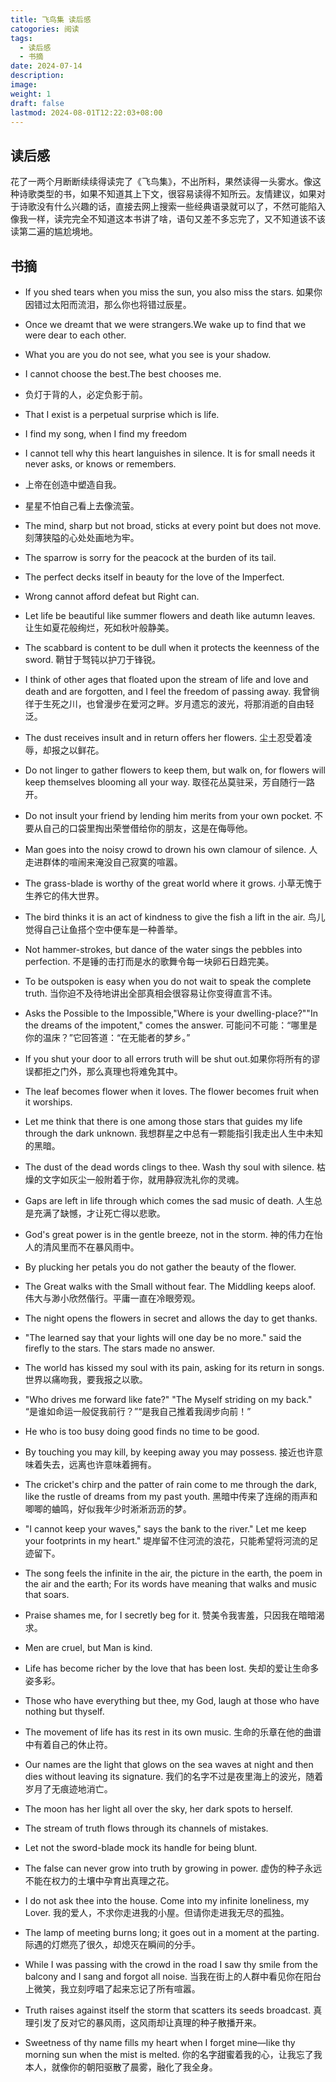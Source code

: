 ```yaml
---
title: 飞鸟集 读后感
catogories: 阅读
tags:
  - 读后感
  - 书摘
date: 2024-07-14
description: 
image: 
weight: 1
draft: false
lastmod: 2024-08-01T12:22:03+08:00
---
```

## 读后感

花了一两个月断断续续得读完了《飞鸟集》，不出所料，果然读得一头雾水。像这种诗歌类型的书，如果不知道其上下文，很容易读得不知所云。友情建议，如果对于诗歌没有什么兴趣的话，直接去网上搜索一些经典语录就可以了，不然可能陷入像我一样，读完完全不知道这本书讲了啥，语句又差不多忘完了，又不知道该不该读第二遍的尴尬境地。

## 书摘
  
- If you shed tears when you miss the sun, you also miss the stars. 如果你因错过太阳而流泪，那么你也将错过辰星。

- Once we dreamt that we were strangers.We wake up to find that we were dear to each other.  

- What you are you do not see, what you see is your shadow.  

- I cannot choose the best.The best chooses me.  

- 负灯于背的人，必定负影于前。  

- That I exist is a perpetual surprise which is life.  

- I find my song, when I find my freedom  
    
- I cannot tell why this heart languishes in silence. It is for small needs it never asks, or knows or remembers.  
  
- 上帝在创造中塑造自我。  
    
- 星星不怕自己看上去像流萤。  
    
- The mind, sharp but not broad, sticks at every point but does not move. 刻薄狭隘的心处处画地为牢。  
    
- The sparrow is sorry for the peacock at the burden of its tail.  

- The perfect decks itself in beauty for the love of the Imperfect.  

- Wrong cannot afford defeat but Right can.  

- Let life be beautiful like summer flowers and death like autumn leaves. 让生如夏花般绚烂，死如秋叶般静美。  
 
- The scabbard is content to be dull when it protects the keenness of the sword. 鞘甘于驽钝以护刀于锋锐。
    
- I think of other ages that floated upon the stream of life and love and death and are forgotten, and I feel the freedom of passing away. 我曾徜徉于生死之川，也曾漫步在爱河之畔。岁月遗忘的波光，将那消逝的自由轻泛。  
    
- The dust receives insult and in return offers her flowers. 尘土忍受着凌辱，却报之以鲜花。  
    
- Do not linger to gather flowers to keep them, but walk on, for flowers will keep themselves blooming all your way. 取径花丛莫驻采，芳自随行一路开。  
   
- Do not insult your friend by lending him merits from your own pocket. 不要从自己的口袋里掏出荣誉借给你的朋友，这是在侮辱他。  
    
- Man goes into the noisy crowd to drown his own clamour of silence. 人走进群体的喧闹来淹没自己寂寞的喧嚣。  
    
- The grass-blade is worthy of the great world where it grows. 小草无愧于生养它的伟大世界。  
    
- The bird thinks it is an act of kindness to give the fish a lift in the air. 鸟儿觉得自己让鱼搭个空中便车是一种善举。  
    
- Not hammer-strokes, but dance of the water sings the pebbles into perfection. 不是锤的击打而是水的歌舞令每一块卵石日趋完美。  
    
- To be outspoken is easy when you do not wait to speak the complete truth. 当你迫不及待地讲出全部真相会很容易让你变得直言不讳。  
    
- Asks the Possible to the Impossible,"Where is your dwelling-place?""In the dreams of the impotent," comes the answer. 可能问不可能：“哪里是你的温床？”它回答道：“在无能者的梦乡。”  
    
- If you shut your door to all errors truth will be shut out.如果你将所有的谬误都拒之门外，那么真理也将难免其中。  
    
- The leaf becomes flower when it loves. The flower becomes fruit when it worships.  
    
- Let me think that there is one among those stars that guides my life through the dark unknown. 我想群星之中总有一颗能指引我走出人生中未知的黑暗。  
    
- The dust of the dead words clings to thee. Wash thy soul with silence. 枯燥的文字如灰尘一般附着于你，就用静寂洗礼你的灵魂。  
    
- Gaps are left in life through which comes the sad music of death. 人生总是充满了缺憾，才让死亡得以悲歌。  
    
- God's great power is in the gentle breeze, not in the storm. 神的伟力在怡人的清风里而不在暴风雨中。  
    
- By plucking her petals you do not gather the beauty of the flower.  
    
- The Great walks with the Small without fear. The Middling keeps aloof. 伟大与渺小欣然偕行。平庸一直在冷眼旁观。  
    
- The night opens the flowers in secret and allows the day to get thanks.  
    
- "The learned say that your lights will one day be no more." said the firefly to the stars. The stars made no answer.  
    
- The world has kissed my soul with its pain, asking for its return in songs. 世界以痛吻我，要我报之以歌。  
    
- "Who drives me forward like fate?" "The Myself striding on my back." “是谁如命运一般促我前行？”“是我自己推着我阔步向前！”  
    
- He who is too busy doing good finds no time to be good.  
    
- By touching you may kill, by keeping away you may possess. 接近也许意味着失去，远离也许意味着拥有。  
    
- The cricket's chirp and the patter of rain come to me through the dark, like the rustle of dreams from my past youth. 黑暗中传来了连绵的雨声和唧唧的蛐鸣，好似我年少时淅淅沥沥的梦。  

- "I cannot keep your waves," says the bank to the river." Let me keep your footprints in my heart."  堤岸留不住河流的浪花，只能希望将河流的足迹留下。
    
- The song feels the infinite in the air, the picture in the earth, the poem in the air and the earth; For its words have meaning that walks and music that soars.  
    
- Praise shames me, for I secretly beg for it. 赞美令我害羞，只因我在暗暗渴求。  
    
- Men are cruel, but Man is kind.  
    
- Life has become richer by the love that has been lost. 失却的爱让生命多姿多彩。  
    
- Those who have everything but thee, my God, laugh at those who have nothing but thyself.  
- The movement of life has its rest in its own music. 生命的乐章在他的曲谱中有着自己的休止符。  
    
- Our names are the light that glows on the sea waves at night and then dies without leaving its signature. 我们的名字不过是夜里海上的波光，随着岁月了无痕迹地消亡。  
    
- The moon has her light all over the sky, her dark spots to herself.  
    
- The stream of truth flows through its channels of mistakes.  

- Let not the sword-blade mock its handle for being blunt.  
    
- The false can never grow into truth by growing in power. 虚伪的种子永远不能在权力的土壤中孕育出真理之花。  
    
- I do not ask thee into the house. Come into my infinite loneliness, my Lover. 我的爱人，不求你走进我的小屋。但请你走进我无尽的孤独。  
    
- The lamp of meeting burns long; it goes out in a moment at the parting. 际遇的灯燃亮了很久，却熄灭在瞬间的分手。  
    
- While I was passing with the crowd in the road I saw thy smile from the balcony and I sang and forgot all noise. 当我在街上的人群中看见你在阳台上微笑，我立刻哼唱了起来忘记了所有喧嚣。  

- Truth raises against itself the storm that scatters its seeds broadcast. 真理引发了反对它的暴风雨，这风雨却让真理的种子散播开来。  
    
- Sweetness of thy name fills my heart when I forget mine—like thy morning sun when the mist is melted. 你的名字甜蜜着我的心，让我忘了我本人，就像你的朝阳驱散了晨雾，融化了我全身。  
    